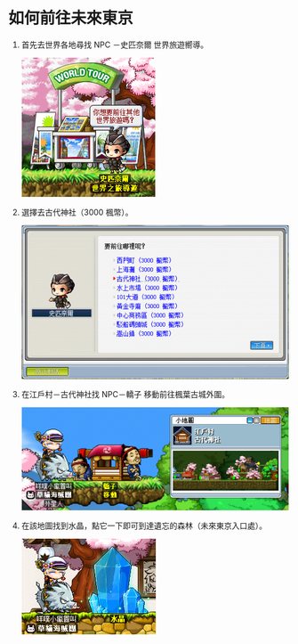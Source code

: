 # 如何前往未來東京

1. 首先去世界各地尋找 NPC －史匹奈爾 世界旅遊嚮導。

    ![1](1.png)

2. 選擇去古代神社（3000 楓幣）。

    ![2](2.png)

3. 在江戶村－古代神社找 NPC－轎子 移動前往楓葉古城外圍。

    ![3](3.png)

4. 在該地圖找到水晶，點它一下即可到達遺忘的森林（未來東京入口處）。

    ![4](4.png)
